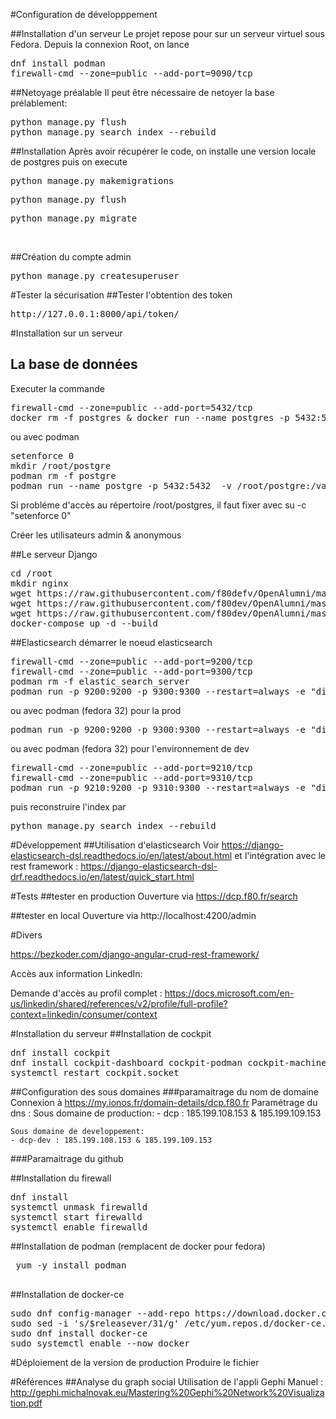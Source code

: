 
#Configuration de développpement

##Installation d'un serveur
Le projet repose pour sur un serveur virtuel sous Fedora.
Depuis la connexion Root, on lance

<pre>
dnf install podman
firewall-cmd --zone=public --add-port=9090/tcp
</pre>



##Netoyage préalable
Il peut être nécessaire de netoyer la base prélablement:
<pre>
python manage.py flush
python manage.py search_index --rebuild
</pre>

##Installation
Après avoir récupérer le code, on installe une version locale de postgres
puis on execute
<pre>python manage.py makemigrations</pre>
<pre>python manage.py flush</pre>
<pre>python manage.py migrate</pre><br>

##Création du compte admin
<pre>python manage.py createsuperuser</pre>


#Tester la sécurisation
##Tester l'obtention des token
<pre>http://127.0.0.1:8000/api/token/</pre>



#Installation sur un serveur
## La base de données
Executer la commande 
<pre>
firewall-cmd --zone=public --add-port=5432/tcp
docker rm -f postgres & docker run --name postgres -p 5432:5432  -v /root/postgre:/var/lib/postgresql/data --restart=always  -e POSTGRES_PASSWORD=hh4271 -e POSTGRES_DB=alumni_db -e POSTGRES_USER=hhoareau -d postgres:13-alpine
</pre>
ou avec podman
<pre>
setenforce 0 
mkdir /root/postgre
podman rm -f postgre
podman run --name postgre -p 5432:5432  -v /root/postgre:/var/lib/postgresql/data --restart=always  -e POSTGRES_PASSWORD=hh4271 -e POSTGRES_DB=alumni_db -e POSTGRES_USER=hhoareau -d postgres:13-alpine
</pre>

Si probléme d'accès au répertoire /root/postgres, il faut fixer avec su -c "setenforce 0"

Créer les utilisateurs admin & anonymous


##Le serveur Django
<pre>
cd /root
mkdir nginx
wget https://raw.githubusercontent.com/f80defv/OpenAlumni/master/nginx.conf nginx.conf && mv nginx.conf /root/nginx
wget https://raw.githubusercontent.com/f80dev/OpenAlumni/master/Dockerfile ./nginx/ 
wget https://raw.githubusercontent.com/f80dev/OpenAlumni/master/docker-compose.yml
docker-compose up -d --build
</pre>


##Elasticsearch
démarrer le noeud elasticsearch
<pre>
firewall-cmd --zone=public --add-port=9200/tcp
firewall-cmd --zone=public --add-port=9300/tcp
podman rm -f elastic_search_server
podman run -p 9200:9200 -p 9300:9300 --restart=always -e "discovery.type=single-node" --name elastic_search_server -d docker.elastic.co/elasticsearch/elasticsearch:7.9.2
</pre>

ou avec podman (fedora 32) pour la prod
<pre>
podman run -p 9200:9200 -p 9300:9300 --restart=always -e "discovery.type=single-node" --name elastic_search_server -d docker.elastic.co/elasticsearch/elasticsearch:7.9.2
</pre>

ou avec podman (fedora 32) pour l'environnement de dev
<pre>
firewall-cmd --zone=public --add-port=9210/tcp
firewall-cmd --zone=public --add-port=9310/tcp
podman run -p 9210:9200 -p 9310:9300 --restart=always -e "discovery.type=single-node" --name elastic_search_server-dev -d docker.elastic.co/elasticsearch/elasticsearch:7.9.2
</pre>



puis reconstruire l'index par 
<pre>
python manage.py search_index --rebuild
</pre>


#Développement
##Utilisation d'elasticsearch
Voir https://django-elasticsearch-dsl.readthedocs.io/en/latest/about.html
et l'intégration avec le rest framework : https://django-elasticsearch-dsl-drf.readthedocs.io/en/latest/quick_start.html


#Tests
##tester en production
Ouverture via https://dcp.f80.fr/search

##tester en local
Ouverture via http://localhost:4200/admin

#Divers

https://bezkoder.com/django-angular-crud-rest-framework/

Accès aux information LinkedIn:

Demande d'accès au profil complet : https://docs.microsoft.com/en-us/linkedin/shared/references/v2/profile/full-profile?context=linkedin/consumer/context


#Installation du serveur
##Installation de cockpit
<pre>
dnf install cockpit
dnf install cockpit-dashboard cockpit-podman cockpit-machines cockpit-networkmanager cockpit-packagekit cockpit-storaged
systemctl restart cockpit.socket
</pre>

##Configuration des sous domaines
###paramaitrage du nom de domaine
Connexion à https://my.ionos.fr/domain-details/dcp.f80.fr
Paramétrage du dns : 
    Sous domaine de production:
    - dcp : 185.199.108.153 & 185.199.109.153
    
    Sous domaine de developpement:
    - dcp-dev : 185.199.108.153 & 185.199.109.153

###Paramaitrage du github

    

##Installation du firewall
<pre>
dnf install 
systemctl unmask firewalld
systemctl start firewalld
systemctl enable firewalld
</pre>



##Installation de podman (remplacent de docker pour fedora)
 <pre>
 yum -y install podman
 </pre>
 

##Installation de docker-ce
<pre>
sudo dnf config-manager --add-repo https://download.docker.com/linux/fedora/docker-ce.repo
sudo sed -i 's/$releasever/31/g' /etc/yum.repos.d/docker-ce.repo
sudo dnf install docker-ce
sudo systemctl enable --now docker
</pre>


#Déploiement de la version de production
Produire le fichier 


#Références
##Analyse du graph social
Utilisation de l'appli Gephi
Manuel : http://gephi.michalnovak.eu/Mastering%20Gephi%20Network%20Visualization.pdf

